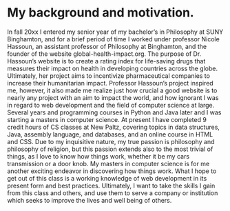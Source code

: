 # My background and motivation.
In fall 20xx I entered my senior year of my bachelor’s in Philosophy at SUNY Binghamton, and for a brief period of time I worked under professor Nicole Hassoun, an assistant professor of Philosophy at Binghamton, and the founder of the website global-health-impact.org. The purpose of Dr. Hassoun’s website is to create a rating index for life-saving drugs that measures their impact on health in developing countries across the globe. Ultimately, her project aims to incentivize pharmaceutical companies to increase their humanitarian impact. Professor Hassoun’s project inspired me, however, it also made me realize just how crucial a good website is to nearly any project with an aim to impact the world, and how ignorant I was in regard to web development and the field of computer science at large. Several years and programming courses in Python and Java later and I was starting a masters in computer science. At present I have completed 9 credit hours of CS classes at New Paltz, covering topics in data structures, Java, assembly language, and databases, and an online course in HTML and CSS.
	Due to my inquisitive nature, my true passion is philosophy and philosophy of religion, but this passion extends also to the most trivial of things, as I love to know how things work, whether it be my cars transmission or a door knob. My masters in computer science is for me another exciting endeavor in discovering how things work. What I hope to get out of this class is a working knowledge of web development in its present form and best practices. Ultimately, I want to take the skills I gain from this class and others, and use them to serve a company or institution which seeks to improve the lives and well being of others.
